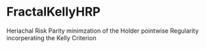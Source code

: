 # FractalKellyHRP
Heriachal Risk Parity minimzation of the Holder pointwise Regularity incorperating the Kelly Criterion
